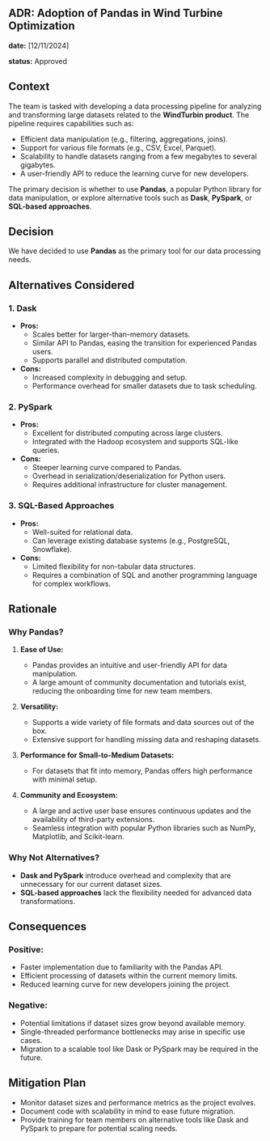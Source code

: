 ## ADR: Adoption of Pandas in Wind Turbine Optimization

**date:** [12/11/2024]

**status:** Approved

## Context

The team is tasked with developing a data processing pipeline for analyzing and transforming large datasets related to the **WindTurbin product**. The pipeline requires capabilities such as:

- Efficient data manipulation (e.g., filtering, aggregations, joins).
- Support for various file formats (e.g., CSV, Excel, Parquet).
- Scalability to handle datasets ranging from a few megabytes to several gigabytes.
- A user-friendly API to reduce the learning curve for new developers.

The primary decision is whether to use **Pandas**, a popular Python library for data manipulation, or explore alternative tools such as **Dask**, **PySpark**, or **SQL-based approaches**.

## Decision

We have decided to use **Pandas** as the primary tool for our data processing needs.

## Alternatives Considered

### 1. **Dask**
- **Pros:**
  - Scales better for larger-than-memory datasets.
  - Similar API to Pandas, easing the transition for experienced Pandas users.
  - Supports parallel and distributed computation.
- **Cons:**
  - Increased complexity in debugging and setup.
  - Performance overhead for smaller datasets due to task scheduling.

### 2. **PySpark**
- **Pros:**
  - Excellent for distributed computing across large clusters.
  - Integrated with the Hadoop ecosystem and supports SQL-like queries.
- **Cons:**
  - Steeper learning curve compared to Pandas.
  - Overhead in serialization/deserialization for Python users.
  - Requires additional infrastructure for cluster management.

### 3. **SQL-Based Approaches**
- **Pros:**
  - Well-suited for relational data.
  - Can leverage existing database systems (e.g., PostgreSQL, Snowflake).
- **Cons:**
  - Limited flexibility for non-tabular data structures.
  - Requires a combination of SQL and another programming language for complex workflows.

## Rationale

### Why Pandas?
1. **Ease of Use:**
   - Pandas provides an intuitive and user-friendly API for data manipulation.
   - A large amount of community documentation and tutorials exist, reducing the onboarding time for new team members.

2. **Versatility:**
   - Supports a wide variety of file formats and data sources out of the box.
   - Extensive support for handling missing data and reshaping datasets.

3. **Performance for Small-to-Medium Datasets:**
   - For datasets that fit into memory, Pandas offers high performance with minimal setup.

4. **Community and Ecosystem:**
   - A large and active user base ensures continuous updates and the availability of third-party extensions.
   - Seamless integration with popular Python libraries such as NumPy, Matplotlib, and Scikit-learn.

### Why Not Alternatives?
- **Dask and PySpark** introduce overhead and complexity that are unnecessary for our current dataset sizes.
- **SQL-based approaches** lack the flexibility needed for advanced data transformations.

## Consequences

### Positive:
- Faster implementation due to familiarity with the Pandas API.
- Efficient processing of datasets within the current memory limits.
- Reduced learning curve for new developers joining the project.

### Negative:
- Potential limitations if dataset sizes grow beyond available memory.
- Single-threaded performance bottlenecks may arise in specific use cases.
- Migration to a scalable tool like Dask or PySpark may be required in the future.

## Mitigation Plan

- Monitor dataset sizes and performance metrics as the project evolves.
- Document code with scalability in mind to ease future migration.
- Provide training for team members on alternative tools like Dask and PySpark to prepare for potential scaling needs.